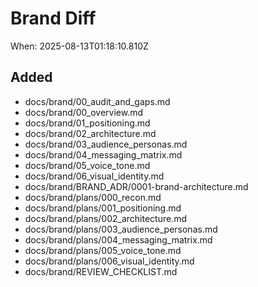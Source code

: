 # Brand Diff

When: 2025-08-13T01:18:10.810Z

## Added
- docs/brand/00_audit_and_gaps.md
- docs/brand/00_overview.md
- docs/brand/01_positioning.md
- docs/brand/02_architecture.md
- docs/brand/03_audience_personas.md
- docs/brand/04_messaging_matrix.md
- docs/brand/05_voice_tone.md
- docs/brand/06_visual_identity.md
- docs/brand/BRAND_ADR/0001-brand-architecture.md
- docs/brand/plans/000_recon.md
- docs/brand/plans/001_positioning.md
- docs/brand/plans/002_architecture.md
- docs/brand/plans/003_audience_personas.md
- docs/brand/plans/004_messaging_matrix.md
- docs/brand/plans/005_voice_tone.md
- docs/brand/plans/006_visual_identity.md
- docs/brand/REVIEW_CHECKLIST.md

